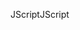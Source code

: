 <span data-ttu-id="fbfed-101">JScript</span><span class="sxs-lookup"><span data-stu-id="fbfed-101">JScript</span></span>